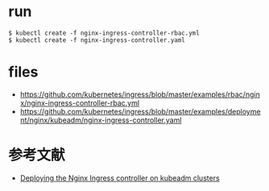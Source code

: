 

# run
```
$ kubectl create -f nginx-ingress-controller-rbac.yml
$ kubectl create -f nginx-ingress-controller.yaml
```



# files
- https://github.com/kubernetes/ingress/blob/master/examples/rbac/nginx/nginx-ingress-controller-rbac.yml
- https://github.com/kubernetes/ingress/blob/master/examples/deployment/nginx/kubeadm/nginx-ingress-controller.yaml

# 参考文献
- [Deploying the Nginx Ingress controller on kubeadm clusters](https://github.com/kubernetes/ingress/tree/master/examples/deployment/nginx/kubeadm)
